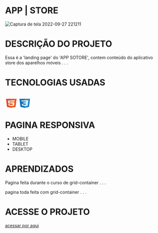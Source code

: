 # APP | STORE

![Captura de tela 2022-09-27 221211](https://user-images.githubusercontent.com/113468784/192665226-ac2c2b22-e5e0-4700-8325-393709f77855.png)

<h1>DESCRIÇÃO DO PROJETO</h1>
<p>Essa é a 'landing page' do 'APP SOTORE', contem conteúdo do aplicativo store dos aparelhos móveis . . .</p>

<h1>TECNOLOGIAS USADAS</h1>

<div style="display: inline_block"><br>
  <img align="center" alt="Tiago-HTML" height="30" width="40" src="https://raw.githubusercontent.com/devicons/devicon/master/icons/html5/html5-original.svg">
  <img align="center" alt="Tiago-CSS" height="30" width="40" src="https://raw.githubusercontent.com/devicons/devicon/master/icons/css3/css3-original.svg">
</div>

<h1>PAGINA RESPONSIVA</h1>

- MOBILE
- TABLET
- DESKTOP

<H1>APRENDIZADOS</H1>


<P>Pagina feita durante o curso de grid-container . . .</P>
<p>pagina toda feita com grid-container . . .</p>


<h1>ACESSE O PROJETO</h1>
<p><a href="https://tiago-camilo.github.io/hzc__home/" >acessar por aqui </a></p>
